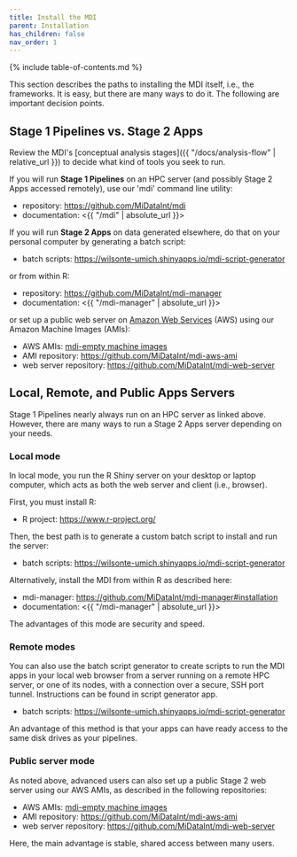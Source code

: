 ```yaml
---
title: Install the MDI
parent: Installation
has_children: false
nav_order: 1
---
```


{% include table-of-contents.md %}

This section describes the paths to installing the MDI itself, 
i.e., the frameworks. It is easy, but there are many ways
to do it. The following are important decision points.

## Stage 1 Pipelines vs. Stage 2 Apps

Review the MDI's 
[conceptual analysis stages]({{ "/docs/analysis-flow" | relative_url }})
to decide what kind of tools you seek to run.

If you will run **Stage 1 Pipelines** on an HPC server
(and possibly Stage 2 Apps accessed remotely),
use our 'mdi' command line utility:

- repository: <https://github.com/MiDataInt/mdi>
- documentation: <{{ "/mdi" | absolute_url }}>

If you will run **Stage 2 Apps** on data generated elsewhere,
do that on your personal computer by generating a
batch script:

- batch scripts: <https://wilsonte-umich.shinyapps.io/mdi-script-generator>

or from within R:

- repository: <https://github.com/MiDataInt/mdi-manager> 
- documentation: <{{ "/mdi-manager" | absolute_url }}>

or set up a public web server on [Amazon Web Services](https://aws.amazon.com/) (AWS)
using our Amazon Machine Images (AMIs):

- AWS AMIs: [mdi-empty machine images](https://us-east-2.console.aws.amazon.com/ec2/v2/home?region=us-east-2#Images:visibility=public-images;v=3;search=:mdi-empty)
- AMI repository: <https://github.com/MiDataInt/mdi-aws-ami>
- web server repository: <https://github.com/MiDataInt/mdi-web-server>

## Local, Remote, and Public Apps Servers

Stage 1 Pipelines nearly always run on an HPC server as linked above.
However, there are many ways to run a Stage 2 Apps server depending 
on your needs.

### Local mode

In local mode, you run the R Shiny server on your desktop or laptop computer,
which acts as both the web server and client (i.e., browser).

First, you must install R:

- R project: <https://www.r-project.org/>

Then, the best path is to generate a custom batch script
to install and run the server:

- batch scripts: <https://wilsonte-umich.shinyapps.io/mdi-script-generator>

Alternatively, install the MDI from within R as described here:

- mdi-manager: <https://github.com/MiDataInt/mdi-manager#installation>
- documentation: <{{ "/mdi-manager" | absolute_url }}>

The advantages of this mode are security and speed.

### Remote modes

You can also use the batch script generator to create
scripts to run the MDI apps in your local web browser from a server
running on a remote HPC server, or one of its nodes, with a connection 
over a secure, SSH port tunnel. Instructions can be found in script generator app.

- batch scripts: <https://wilsonte-umich.shinyapps.io/mdi-script-generator>

An advantage of this method is that your apps can have ready access
to the same disk drives as your pipelines.

### Public server mode

As noted above, advanced users can also set up a public Stage 2 web server
using our AWS AMIs, as described in the following repositories:

- AWS AMIs: [mdi-empty machine images](https://us-east-2.console.aws.amazon.com/ec2/v2/home?region=us-east-2#Images:visibility=public-images;v=3;search=:mdi-empty)
- AMI repository: <https://github.com/MiDataInt/mdi-aws-ami>
- web server repository: <https://github.com/MiDataInt/mdi-web-server>

Here, the main advantage is stable, shared access between many users.
